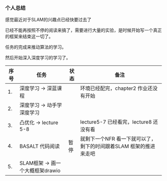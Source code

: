 <!--
 * @Author: Liu Weilong
 * @Date: 2021-06-14 22:03:06
 * @LastEditors: Liu Weilong
 * @LastEditTime: 2021-06-14 22:23:01
 * @Description: 
 * 
-->
### 个人总结

感觉最近对于SLAM的兴趣点已经快要过去了

已经不能再按照不停的阅读来搞了，需要进行大量的实验，是时候开始写一个真正的框架来结束这一切了。

任务的完成来推动算法的学习。

然后开始深入深度学习的学习了。

序号|任务|状态|备注
---|---|---|---
1. |深度学习 -> 深蓝课程||环境已经配完，chapter2 作业还没有开始
2. |深度学习 -> 动手学深度学习||
3. |凸优化 -> lecture 5-8 || lecture5-7 已经看完，lecture8 还没有看
4. |BASALT 代码阅读|暂停|就剩下一个NFR 看一下就可以了，剩下的时间跟着SLAM 框架的推进来走吧<br>
5. |SLAM框架 -> 画一个大概框架drawio||

